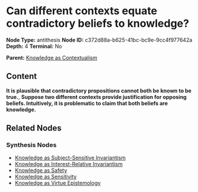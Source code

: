 # Can different contexts equate contradictory beliefs to knowledge?

**Node Type:** antithesis
**Node ID:** c372d88a-b625-41bc-bc9e-9cc4f977642a
**Depth:** 4
**Terminal:** No

**Parent:** [Knowledge as Contextualism](knowledge-as-contextualism-synthesis-04819059-0c41-4e23-a62f-a270ab36f8e1.md)

## Content

**It is plausible that contradictory propositions cannot both be known to be true.**, **Suppose two different contexts provide justification for opposing beliefs. Intuitively, it is problematic to claim that both beliefs are knowledge.**

## Related Nodes

### Synthesis Nodes

- [Knowledge as Subject-Sensitive Invariantism](knowledge-as-subject-sensitive-invariantism-synthesis-7d06af18-8402-42b4-bad6-9ad90f5743c0.md)
- [Knowledge as Interest-Relative Invariantism](knowledge-as-interest-relative-invariantism-synthesis-461eb217-5325-40cf-a5cd-df335d4a9ebf.md)
- [Knowledge as Safety](knowledge-as-safety-synthesis-3bb15088-da00-4401-9833-aeeec6c54698.md)
- [Knowledge as Sensitivity](knowledge-as-sensitivity-synthesis-0e04f337-4c1b-4dc8-9228-40cec726802b.md)
- [Knowledge as Virtue Epistemology](knowledge-as-virtue-epistemology-synthesis-784905e7-af3c-4f81-9050-a6a65a0d2181.md)
